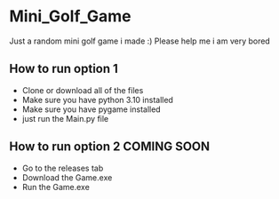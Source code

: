 # Mini_Golf_Game

Just a random mini golf game i made :) Please help me i am very bored

## How to run option 1

 - Clone or download all of the files
 - Make sure you have python 3.10 installed
 - Make sure you have pygame installed
 - just run the Main.py file
 
## How to run option 2 **COMING SOON**
 - Go to the releases tab
 - Download the Game.exe
 - Run the Game.exe
